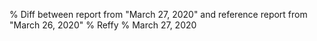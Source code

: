 % Diff between report from "March 27, 2020" and reference report from "March 26, 2020"
% Reffy
% March 27, 2020

